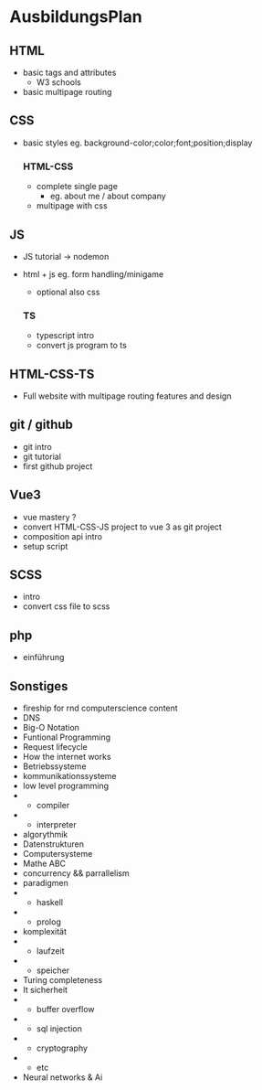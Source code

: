 # AusbildungsPlan

## HTML

- basic tags and attributes
  - W3 schools
- basic multipage routing

## CSS

- basic styles eg. background-color;color;font;position;display

  ### HTML-CSS

  - complete single page
    - eg. about me / about company
  - multipage with css

## JS

- JS tutorial -> nodemon
- html + js eg. form handling/minigame
  - optional also css

  ### TS

  - typescript intro
  - convert js program to ts

## HTML-CSS-TS

- Full website with multipage routing features and design

## git / github

- git intro
- git tutorial
- first github project

## Vue3

- vue mastery ?
- convert HTML-CSS-JS project to vue 3 as git project
- composition api intro 
- setup script

##  SCSS

- intro
- convert css file to scss 

## php

- einführung

## Sonstiges

- fireship for rnd computerscience content
- DNS
- Big-O Notation
- Funtional Programming
- Request lifecycle
- How the internet works
- Betriebssysteme
- kommunikationssysteme
- low level programming
-   - compiler
-   - interpreter
- algorythmik
- Datenstrukturen
- Computersysteme
- Mathe ABC
- concurrency && parrallelism
- paradigmen
-   - haskell
-   - prolog
- komplexität
-   - laufzeit
-   - speicher
- Turing completeness
- It sicherheit
-   - buffer overflow
-   - sql injection
-   - cryptography
-   - etc
- Neural networks & Ai